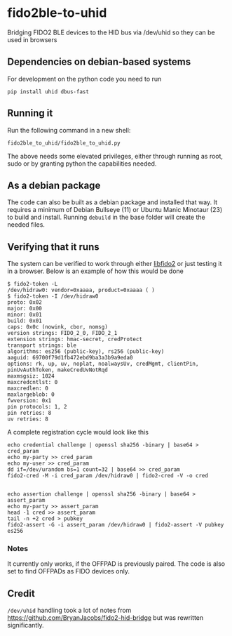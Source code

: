 # fido2ble-to-uhid
Bridging FIDO2 BLE devices to the HID bus via /dev/uhid so they can be used in browsers


## Dependencies on debian-based systems

For development on the python code you need to run 
```
pip install uhid dbus-fast
```

## Running it

Run the following command in a new shell:

```
fido2ble_to_uhid/fido2ble_to_uhid.py
```
The above needs some elevated privileges, either through running as root, sudo or by granting python the capabilities needed.

## As a debian package

The code can also be built as a debian package and installed that way. It requires a minimum of Debian Bullseye (11) or Ubuntu Manic Minotaur (23) to build and install. 
Running `debuild` in the base folder will create the needed files. 

## Verifying that it runs
The system can be verified to work through either [libfido2](https://github.com/Yubico/libfido2) or just testing it in a browser. Below is an example of how this would be done 
```
$ fido2-token -L
/dev/hidraw0: vendor=0xaaaa, product=0xaaaa ( )
$ fido2-token -I /dev/hidraw0
proto: 0x02
major: 0x00
minor: 0x01
build: 0x01
caps: 0x0c (nowink, cbor, nomsg)
version strings: FIDO_2_0, FIDO_2_1
extension strings: hmac-secret, credProtect
transport strings: ble
algorithms: es256 (public-key), rs256 (public-key)
aaguid: 69700f79d1fb472ebd9ba3a3b9a9eda0
options: rk, up, uv, noplat, noalwaysUv, credMgmt, clientPin, pinUvAuthToken, makeCredUvNotRqd
maxmsgsiz: 1024
maxcredcntlst: 0
maxcredlen: 0
maxlargeblob: 0
fwversion: 0x1
pin protocols: 1, 2
pin retries: 8
uv retries: 8
```

A complete registration cycle would look like this

```
echo credential challenge | openssl sha256 -binary | base64 > cred_param
echo my-party >> cred_param
echo my-user >> cred_param
dd if=/dev/urandom bs=1 count=32 | base64 >> cred_param
fido2-cred -M -i cred_param /dev/hidraw0 | fido2-cred -V -o cred


echo assertion challenge | openssl sha256 -binary | base64 > assert_param
echo my-party >> assert_param
head -1 cred >> assert_param
tail -n +2 cred > pubkey
fido2-assert -G -i assert_param /dev/hidraw0 | fido2-assert -V pubkey es256
```


### Notes

It currently only works, if the OFFPAD is previously paired. The code is also set to find OFFPADs as FIDO devices only.

## Credit
`/dev/uhid` handling took a lot of notes from https://github.com/BryanJacobs/fido2-hid-bridge but was rewritten significantly.
